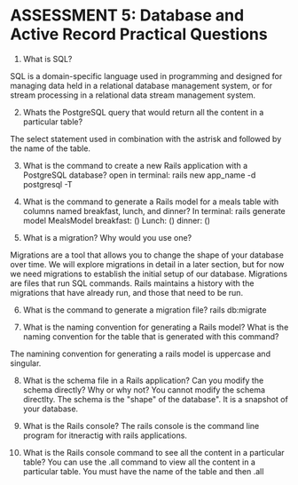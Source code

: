 # ASSESSMENT 5: Database and Active Record Practical Questions

1. What is SQL?

SQL is a domain-specific language used in programming and designed for managing data held in a relational database management system, or for stream processing in a relational data stream management system.

2. Whats the PostgreSQL query that would return all the content in a particular table?

The select statement used in combination with the astrisk and followed by the name of the table. 



3. What is the command to create a new Rails application with a PostgreSQL database?
open in terminal:
rails new app_name -d postgresql -T

4. What is the command to generate a Rails model for a meals table with columns named breakfast, lunch, and dinner?
In terminal:
rails generate model MealsModel breakfast: () Lunch: () dinner: ()

5. What is a migration? Why would you use one?

Migrations are a tool that allows you to change the shape of your database over time. We will explore migrations in detail in a later section, but for now we need migrations to establish the initial setup of our database. Migrations are files that run SQL commands. Rails maintains a history with the migrations that have already run, and those that need to be run.

6. What is the command to generate a migration file?
rails db:migrate

7. What is the naming convention for generating a Rails model? What is the naming convention for the table that is generated with this command?

The namining convention for generating a rails model is uppercase and singular.

8. What is the schema file in a Rails application? Can you modify the schema directly? Why or why not?
You cannot modify the schema directlty. The schema is the "shape" of the database". It is a snapshot of your database. 

9. What is the Rails console?
The rails console is the command line program for itneractig with rails applications. 

10. What is the Rails console command to see all the content in a particular table? You can use the .all command to view all the content in a particular table. You must have the name of the table and then .all
